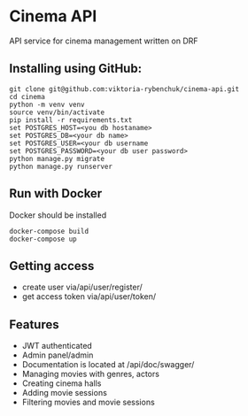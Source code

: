 # Cinema API

API service for cinema management written on DRF

## Installing using GitHub:

```
git clone git@github.com:viktoria-rybenchuk/cinema-api.git
cd cinema
python -m venv venv
source venv/bin/activate
pip install -r requirements.txt
set POSTGRES_HOST=<you db hostaname>
set POSTGRES_DB=<your db name>
set POSTGRES_USER=<your db username
set POSTGRES_PASSWORD=<your db user password>
python manage.py migrate
python manage.py runserver
```

## Run with Docker
Docker should be installed

```
docker-compose build
docker-compose up
```


## Getting access
- create user via/api/user/register/
- get access token via/api/user/token/

## Features

- JWT authenticated
- Admin panel/admin
- Documentation is located at /api/doc/swagger/
- Managing movies with genres, actors
- Creating cinema halls 
- Adding movie sessions 
- Filtering movies and movie sessions